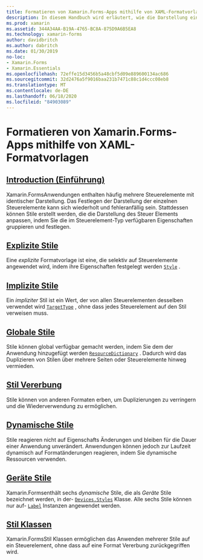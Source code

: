 ```yaml
---
title: Formatieren von Xamarin.Forms-Apps mithilfe von XAML-Formatvorlagen
description: In diesem Handbuch wird erläutert, wie die Darstellung einer- Xamarin.Forms Anwendung mithilfe von XAML-Stilen angepasst wird.
ms.prod: xamarin
ms.assetid: 344A34AA-B19A-4765-BC8A-875D9A6B5EA8
ms.technology: xamarin-forms
author: davidbritch
ms.author: dabritch
ms.date: 01/30/2019
no-loc:
- Xamarin.Forms
- Xamarin.Essentials
ms.openlocfilehash: 72effe15d3456b5a48cbf5d09e889600134ac686
ms.sourcegitcommit: 32d2476a5f9016baa231b7471c88c1d4ccc08eb8
ms.translationtype: MT
ms.contentlocale: de-DE
ms.lasthandoff: 06/18/2020
ms.locfileid: "84903089"
---
```

# <a name="styling-xamarinforms-apps-using-xaml-styles"></a>Formatieren von Xamarin.Forms-Apps mithilfe von XAML-Formatvorlagen

## <a name="introduction"></a>[Introduction (Einführung)](introduction.md)

Xamarin.FormsAnwendungen enthalten häufig mehrere Steuerelemente mit identischer Darstellung. Das Festlegen der Darstellung der einzelnen Steuerelemente kann sich wiederholt und fehleranfällig sein. Stattdessen können Stile erstellt werden, die die Darstellung des Steuer Elements anpassen, indem Sie die im Steuerelement-Typ verfügbaren Eigenschaften gruppieren und festlegen.

## <a name="explicit-styles"></a>[Explizite Stile](explicit.md)

Eine *explizite* Formatvorlage ist eine, die selektiv auf Steuerelemente angewendet wird, indem ihre Eigenschaften festgelegt werden [`Style`](xref:Xamarin.Forms.NavigableElement.Style) .

## <a name="implicit-styles"></a>[Implizite Stile](implicit.md)

Ein *impliziter* Stil ist ein Wert, der von allen Steuerelementen desselben verwendet wird [`TargetType`](xref:Xamarin.Forms.Style.TargetType) , ohne dass jedes Steuerelement auf den Stil verweisen muss.

## <a name="global-styles"></a>[Globale Stile](application.md)

Stile können global verfügbar gemacht werden, indem Sie dem der Anwendung hinzugefügt werden [`ResourceDictionary`](xref:Xamarin.Forms.ResourceDictionary) . Dadurch wird das Duplizieren von Stilen über mehrere Seiten oder Steuerelemente hinweg vermieden.

## <a name="style-inheritance"></a>[Stil Vererbung](inheritance.md)

Stile können von anderen Formaten erben, um Duplizierungen zu verringern und die Wiederverwendung zu ermöglichen.

## <a name="dynamic-styles"></a>[Dynamische Stile](dynamic.md)

Stile reagieren nicht auf Eigenschafts Änderungen und bleiben für die Dauer einer Anwendung unverändert. Anwendungen können jedoch zur Laufzeit dynamisch auf Formatänderungen reagieren, indem Sie dynamische Ressourcen verwenden.

## <a name="device-styles"></a>[Geräte Stile](device.md)

Xamarin.Formsenthält sechs *dynamische* Stile, die als *Geräte* Stile bezeichnet werden, in der- [`Devices.Styles`](xref:Xamarin.Forms.Device.Styles) Klasse. Alle sechs Stile können nur auf- [`Label`](xref:Xamarin.Forms.Label) Instanzen angewendet werden.

## <a name="style-classes"></a>[Stil Klassen](style-class.md)

Xamarin.FormsStil Klassen ermöglichen das Anwenden mehrerer Stile auf ein Steuerelement, ohne dass auf eine Format Vererbung zurückgegriffen wird.
